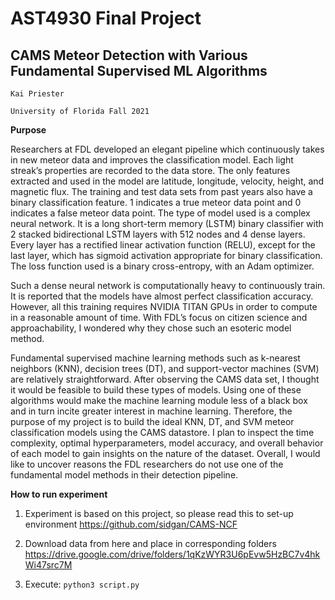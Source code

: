 # AST4930 Final Project
## CAMS Meteor Detection with Various Fundamental Supervised ML Algorithms

    Kai Priester

    University of Florida Fall 2021

**Purpose**

Researchers at FDL developed an elegant pipeline which continuously takes in new meteor data and improves the classification model. Each light streak’s properties are recorded to the data store. The only features extracted and used in the model are latitude, longitude, velocity, height, and magnetic flux. The training and test data sets from past years also have a binary classification feature. 1 indicates a true meteor data point and 0 indicates a false meteor data point. The type of model used is a complex neural network. It is a long short-term memory (LSTM) binary classifier with 2 stacked bidirectional LSTM layers with 512 nodes and 4 dense layers. Every layer has a rectified linear activation function (RELU), except for the last layer, which has sigmoid activation appropriate for binary classification. The loss function used is a binary cross-entropy, with an Adam optimizer. 

Such a dense neural network is computationally heavy to continuously train. It is reported that the models have almost perfect classification accuracy. However, all this training requires NVIDIA TITAN GPUs in order to compute in a reasonable amount of time. With FDL’s focus on citizen science and approachability, I wondered why they chose such an esoteric model method. 

Fundamental supervised machine learning methods such as k-nearest neighbors (KNN), decision trees (DT), and support-vector machines (SVM) are relatively straightforward. After observing the CAMS data set, I thought it would be feasible to build these types of models. Using one of these algorithms would make the machine learning module less of a black box and in turn incite greater interest in machine learning. Therefore, the purpose of my project is to build the ideal KNN, DT, and SVM meteor classification models using the CAMS datastore. 
I plan to inspect the time complexity, optimal hyperparameters, model accuracy, and overall behavior of each model to gain insights on the nature of the dataset. Overall, I would like to uncover reasons the FDL researchers do not use one of the fundamental model methods in their detection pipeline. 

**How to run experiment**

1. Experiment is based on this project, so please read this to set-up environment https://github.com/sidgan/CAMS-NCF

2. Download data from here and place in corresponding folders https://drive.google.com/drive/folders/1qKzWYR3U6pEvw5HzBC7v4hkWi47src7M

3. Execute: `python3 script.py`